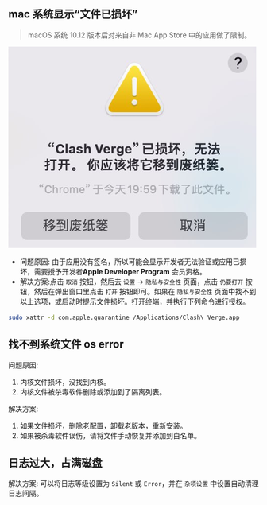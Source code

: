## mac 系统显示“文件已损坏”

> macOS 系统 10.12 版本后对来自非 Mac App Store 中的应用做了限制。

![文件已损坏](../assets/faq/file/mac_file_corrupted.png)

- 问题原因: 由于应用没有签名，所以可能会显示开发者无法验证或应用已损坏，需要授予开发者**Apple Developer Program** 会员资格。
- 解决方案:点击 `取消` 按钮，然后去 `设置` -> `隐私与安全性` 页面，点击 `仍要打开` 按钮，然后在弹出窗口里点击 `打开` 按钮即可。如果在 `隐私与安全性` 页面中找不到以上选项，或启动时提示文件损坏。打开终端，并执行下列命令进行授权。

```bash
sudo xattr -d com.apple.quarantine /Applications/Clash\ Verge.app
```

## 找不到系统文件 os error

问题原因:

1. 内核文件损坏，没找到内核。
2. 内核文件被杀毒软件删除或添加到了隔离列表。

解决方案:

1. 如果文件损坏，删除老配置，卸载老版本，重新安装。
2. 如果被杀毒软件误伤，请将文件手动恢复并添加到白名单。

## 日志过大，占满磁盘

解决方案: 可以将日志等级设置为 `Silent` 或 `Error`，并在 `杂项设置` 中设置自动清理日志间隔。
